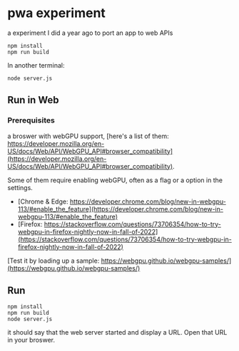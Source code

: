 # pwa experiment

a experiment I did a year ago to port an app to web APIs

```
npm install
npm run build
```

In another terminal:

```
node server.js
```

## Run in Web

### Prerequisites

a broswer with webGPU support, [here's a list of them: https://developer.mozilla.org/en-US/docs/Web/API/WebGPU_API#browser_compatibility](https://developer.mozilla.org/en-US/docs/Web/API/WebGPU_API#browser_compatibility).

Some of them require enabling webGPU, often as a flag or a option in the settings.

* [Chrome & Edge: https://developer.chrome.com/blog/new-in-webgpu-113/#enable_the_feature](https://developer.chrome.com/blog/new-in-webgpu-113/#enable_the_feature)
* [Firefox: https://stackoverflow.com/questions/73706354/how-to-try-webgpu-in-firefox-nightly-now-in-fall-of-2022](https://stackoverflow.com/questions/73706354/how-to-try-webgpu-in-firefox-nightly-now-in-fall-of-2022)

[Test it by loading up a sample: https://webgpu.github.io/webgpu-samples/](https://webgpu.github.io/webgpu-samples/)

## Run

```
npm install
npm run build
node server.js
```

it should say that the web server started and display a URL. Open that URL in your broswer.